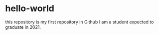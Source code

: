 # hello-world
this repository is my first repository in Github
I am a student expected to graduate in 2021.
